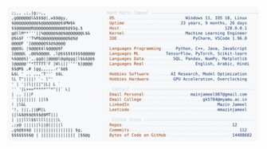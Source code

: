 <picture>
  <source srcset="https://raw.githubusercontent.com/mmazinjameel/mmazinjameel/main/dark_mode.svg?v=1756678144" media="(prefers-color-scheme: dark)">
  <img src="https://raw.githubusercontent.com/mmazinjameel/mmazinjameel/main/light_mode.svg?v=1756678144">
</picture>
